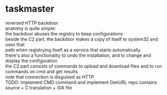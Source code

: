 # taskmaster
reversed HTTP backdoor\
anatomy is quite simple:\
the backdoor abuses the registry to keep configurations\
beside the C2 part, the backdoor makes a copy of itself to system32 and uses that\
path when registrying itself as a service that starts automatically\
there's also a functionality to undo the installation, and to change and display the configuration\
the C2 part consists of commands to upload and download files and to run commands on cmd and get results\
note that connection is disguised as HTTP\
TODO: implement CMD command and implement GenURL
repo contains source + C translation + IDA file
